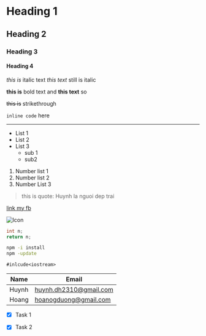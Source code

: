 # Heading 1

## Heading 2

### Heading 3

#### Heading 4

*this is* italic text _this text_ still is italic

**this is** bold text and __this text__ so

~~this is~~ strikethrough

`inline code` here

---

* List 1
* List 2
* List 3
  * sub 1
  * sub2

1. Number list 1
1. Number list 2
1. Number List 3

> this is quote:  Huynh la nguoi dep trai

[link my fb](https://www.facebook.com/profile.php?id=100014656442815 "Duong Huynh")

![Icon](chee.jpg)

```c++
int n;
return n;
```

```bash
npm -i install
npm -update
```

`#inlcude<iostream>`

|Name | Email |
|-----|-------|
|Huynh|huynh.dh2310@gmail.com|
|Hoang|hoanogduong@gmail.com|

* [x] Task 1
* [x] Task 2

